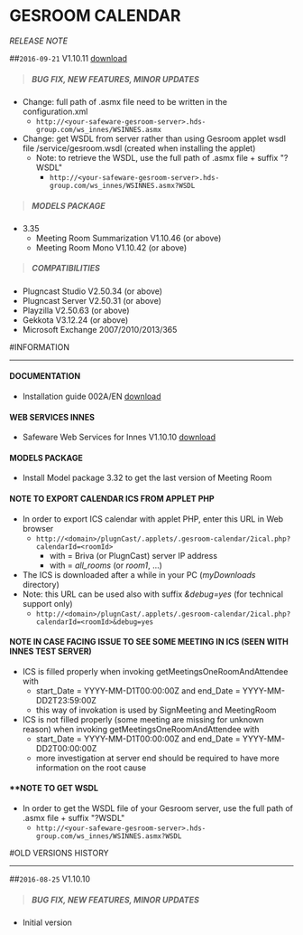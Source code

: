 # GESROOM CALENDAR
*RELEASE NOTE*

##`2016-09-21` V1.10.11 [download](https://github.com/innes-labs/archives/downloads/applets/connector-gesroom-V1.10.11/delivery/gesroom-calendar-V1.10.11.saz)
>##### **BUG FIX, NEW FEATURES, MINOR UPDATES**
- Change: full path of .asmx file need to be written in the configuration.xml
	- ```http://<your-safeware-gesroom-server>.hds-group.com/ws_innes/WSINNES.asmx```
- Change: get WSDL from server rather than using Gesroom applet wsdl file /service/gesroom.wsdl (created when installing the applet)
	- Note: to retrieve the WSDL, use the full path of .asmx file + suffix "?WSDL"
		- ```http://<your-safeware-gesroom-server>.hds-group.com/ws_innes/WSINNES.asmx?WSDL```
>##### **MODELS PACKAGE**
- 3.35
	- Meeting Room Summarization V1.10.46 (or above)
	- Meeting Room Mono V1.10.42 (or above)
>##### **COMPATIBILITIES**
- Plugncast Studio V2.50.34 (or above)
- Plugncast Server V2.50.31 (or above)
- Playzilla V2.50.63 (or above)
- Gekkota V3.12.24 (or above)
- Microsoft Exchange 2007/2010/2013/365

#INFORMATION
***********************************************************************
#### **DOCUMENTATION**
- Installation guide 002A/EN [download](https://github.com/innes-labs/archives/downloads/applets/connector-gesroom-V1.10.10/delivery/gesroom-calendar-user-manual-002A_en.pdf)
#### **WEB SERVICES INNES**
- Safeware Web Services for Innes V1.10.10 [download](https://github.com/innes-labs/archives/downloads/applets/connector-gesroom-V1.10.10/delivery/WebServicesInnes-V1.10.10.zip)
#### **MODELS PACKAGE**
- Install Model package 3.32 to get the last version of Meeting Room
#### **NOTE TO EXPORT CALENDAR ICS FROM APPLET PHP**
- In order to export ICS calendar with applet PHP, enter this URL in Web browser
	- ```http://<domain>/plugnCast/.applets/.gesroom-calendar/2ical.php?calendarId=<roomId>```
		- with <domain> = Briva (or PlugnCast) server IP address
		- with <roomId> = *all_rooms* (or *room1*, ...)
- The ICS is downloaded after a while in your PC (*myDownloads* directory)
- Note: this URL can be used also with suffix *&debug=yes* (for technical support only)
   - ```http://<domain>/plugnCast/.applets/.gesroom-calendar/2ical.php?calendarId=<roomId>&debug=yes```
#### **NOTE IN CASE FACING ISSUE TO SEE SOME MEETING IN ICS (SEEN WITH INNES TEST SERVER)**
- ICS is filled properly when invoking getMeetingsOneRoomAndAttendee with
	- start_Date = YYYY-MM-D1T00:00:00Z and end_Date = YYYY-MM-DD2T23:59:00Z
	- this way of invokation is used by SignMeeting and MeetingRoom
- ICS is not filled properly (some meeting are missing for unknown reason) when invoking getMeetingsOneRoomAndAttendee with
	- start_Date = YYYY-MM-D1T00:00:00Z and end_Date = YYYY-MM-DD2T00:00:00Z
	- more investigation at server end should be required to have more information on the root cause
#### **NOTE TO GET WSDL
- In order to get the WSDL file of your Gesroom server, use the full path of .asmx file + suffix "?WSDL"
	- ```http://<your-safeware-gesroom-server>.hds-group.com/ws_innes/WSINNES.asmx?WSDL```

#OLD VERSIONS HISTORY
*********************************************************************************************************

##`2016-08-25` V1.10.10
>##### **BUG FIX, NEW FEATURES, MINOR UPDATES**
- Initial version
